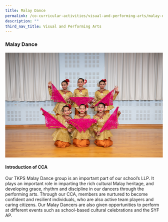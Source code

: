 ```yaml
---
title: Malay Dance
permalink: /co-curricular-activities/visual-and-performing-arts/malay-dance/
description: ""
third_nav_title: Visual and Performing Arts
---
```

### **Malay Dance**
<img src="/images/vpa3.jpg" >

#### **Introduction of CCA**
Our TKPS Malay Dance group is an important part of our school’s LLP. It plays an important role in imparting the rich cultural Malay heritage, and developing grace, rhythm and discipline in our dancers through the performing arts. Through our CCA, members are nurtured to become confident and resilient individuals, who are also active team players and caring citizens. Our Malay Dancers are also given opportunities to perform at different events such as school-based cultural celebrations and the SYF AP.